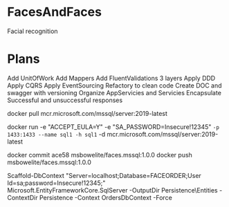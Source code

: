 # FacesAndFaces
Facial recognition

# Plans

Add UnitOfWork
Add Mappers
Add FluentValidations 3 layers
Apply DDD
Apply CQRS
Apply EventSourcing
Refactory to clean code
Create DOC and swagger with versioning
Organize AppServicies and Servicies
Encapsulate Successful and unsuccessful responses

docker pull mcr.microsoft.com/mssql/server:2019-latest

docker run -e "ACCEPT_EULA=Y" -e "SA_PASSWORD=Insecure!12345" `
   -p 1433:1433 --name sql1 -h sql1 `
   -d mcr.microsoft.com/mssql/server:2019-latest

   docker commit ace58 msbowelite/faces.mssql:1.0.0
   docker push msbowelite/faces.mssql:1.0.0

Scaffold-DbContext "Server=localhost;Database=FACEORDER;User Id=sa;password=Insecure!12345;" Microsoft.EntityFrameworkCore.SqlServer -OutputDir Persistence\Entities -ContextDir Persistence -Context OrdersDbContext -Force
